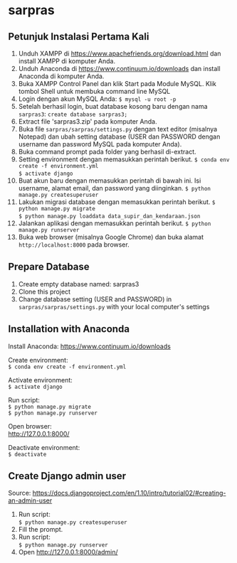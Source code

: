 # sarpras  

## Petunjuk Instalasi Pertama Kali  
1. Unduh XAMPP di https://www.apachefriends.org/download.html dan install XAMPP di komputer Anda.  
2. Unduh Anaconda di https://www.continuum.io/downloads dan install Anaconda di komputer Anda.  
3. Buka XAMPP Control Panel dan klik Start pada Module MySQL. Klik tombol Shell untuk membuka command line MySQL
4. Login dengan akun MySQL Anda:
`$ mysql -u root -p`
5. Setelah berhasil login, buat database kosong baru dengan nama `sarpras3`:
`create database sarpras3;`
6. Extract file 'sarpras3.zip' pada komputer Anda.
7. Buka file `sarpras/sarpras/settings.py` dengan text editor (misalnya Notepad) dan ubah setting database (USER dan PASSWORD dengan username dan password MySQL pada komputer Anda).
8. Buka command prompt pada folder yang berhasil di-extract.
9. Setting environment dengan memasukkan perintah berikut.
`$ conda env create -f environment.yml`  
`$ activate django`  
10. Buat akun baru dengan memasukkan perintah di bawah ini. Isi username, alamat email, dan password yang diinginkan.
`$ python manage.py createsuperuser`
11. Lakukan migrasi database dengan memasukkan perintah berikut. 
`$ python manage.py migrate`  
`$ python manage.py loaddata data_supir_dan_kendaraan.json`  
12. Jalankan aplikasi dengan memasukkan perintah berikut.
`$ python manage.py runserver`  
13. Buka web browser (misalnya Google Chrome) dan buka alamat `http://localhost:8000` pada browser.  


## Prepare Database  
1. Create empty database named: sarpras3  
2. Clone this project  
3. Change database setting (USER and PASSWORD) in `sarpras/sarpras/settings.py` with your local computer's settings  

## Installation with Anaconda  

Install Anaconda: https://www.continuum.io/downloads  

Create environment:  
`$ conda env create -f environment.yml`  

Activate environment:  
`$ activate django`  

Run script:  
`$ python manage.py migrate`  
`$ python manage.py runserver`  

Open browser:  
http://127.0.0.1:8000/  

Deactivate environment:  
`$ deactivate`  

## Create Django admin user
Source: https://docs.djangoproject.com/en/1.10/intro/tutorial02/#creating-an-admin-user  

1. Run script:  
`$ python manage.py createsuperuser`  
2. Fill the prompt.  
3. Run script:  
`$ python manage.py runserver`  
4. Open http://127.0.0.1:8000/admin/  
